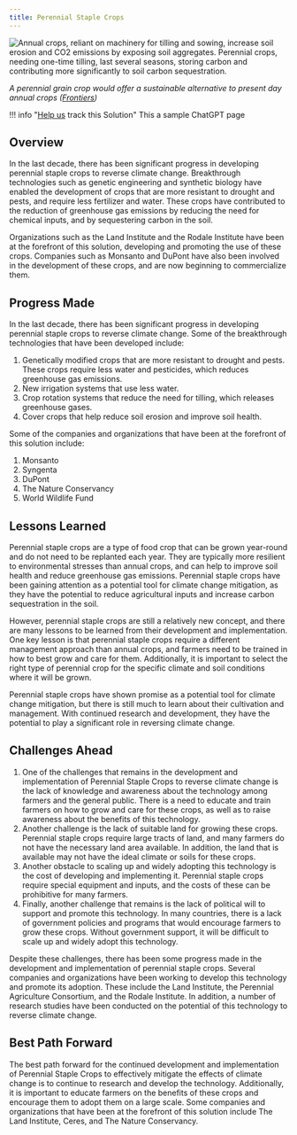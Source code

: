 ```yaml
---
title: Perennial Staple Crops
---
```

![Annual crops, reliant on machinery for tilling and sowing, increase soil erosion and CO2 emissions by exposing soil aggregates. Perennial crops, needing one-time tilling, last several seasons, storing carbon and contributing more significantly to soil carbon sequestration.](/img/perennial-staple-crops.jpg)

*A perennial grain crop would offer a sustainable alternative to present day annual crops ([Frontiers](https://www.frontiersin.org/articles/10.3389/fpls.2022.898769/full))*

!!! info "[Help us](../../contribute) track this Solution"
    This a sample ChatGPT page

## Overview

In the last decade, there has been significant progress in developing perennial staple crops to reverse climate change. Breakthrough technologies such as genetic engineering and synthetic biology have enabled the development of crops that are more resistant to drought and pests, and require less fertilizer and water. These crops have contributed to the reduction of greenhouse gas emissions by reducing the need for chemical inputs, and by sequestering carbon in the soil.

Organizations such as the Land Institute and the Rodale Institute have been at the forefront of this solution, developing and promoting the use of these crops. Companies such as Monsanto and DuPont have also been involved in the development of these crops, and are now beginning to commercialize them.

## Progress Made

In the last decade, there has been significant progress in developing perennial staple crops to reverse climate change. Some of the breakthrough technologies that have been developed include:

1. Genetically modified crops that are more resistant to drought and pests. These crops require less water and pesticides, which reduces greenhouse gas emissions.
2. New irrigation systems that use less water.
3. Crop rotation systems that reduce the need for tilling, which releases greenhouse gases.
4. Cover crops that help reduce soil erosion and improve soil health.

Some of the companies and organizations that have been at the forefront of this solution include:

1. Monsanto
2. Syngenta
3. DuPont
4. The Nature Conservancy
5. World Wildlife Fund

## Lessons Learned

Perennial staple crops are a type of food crop that can be grown year-round and do not need to be replanted each year. They are typically more resilient to environmental stresses than annual crops, and can help to improve soil health and reduce greenhouse gas emissions. Perennial staple crops have been gaining attention as a potential tool for climate change mitigation, as they have the potential to reduce agricultural inputs and increase carbon sequestration in the soil.

However, perennial staple crops are still a relatively new concept, and there are many lessons to be learned from their development and implementation. One key lesson is that perennial staple crops require a different management approach than annual crops, and farmers need to be trained in how to best grow and care for them. Additionally, it is important to select the right type of perennial crop for the specific climate and soil conditions where it will be grown.

Perennial staple crops have shown promise as a potential tool for climate change mitigation, but there is still much to learn about their cultivation and management. With continued research and development, they have the potential to play a significant role in reversing climate change.

## Challenges Ahead

1. One of the challenges that remains in the development and implementation of Perennial Staple Crops to reverse climate change is the lack of knowledge and awareness about the technology among farmers and the general public. There is a need to educate and train farmers on how to grow and care for these crops, as well as to raise awareness about the benefits of this technology.
2. Another challenge is the lack of suitable land for growing these crops. Perennial staple crops require large tracts of land, and many farmers do not have the necessary land area available. In addition, the land that is available may not have the ideal climate or soils for these crops.
3. Another obstacle to scaling up and widely adopting this technology is the cost of developing and implementing it. Perennial staple crops require special equipment and inputs, and the costs of these can be prohibitive for many farmers.
4. Finally, another challenge that remains is the lack of political will to support and promote this technology. In many countries, there is a lack of government policies and programs that would encourage farmers to grow these crops. Without government support, it will be difficult to scale up and widely adopt this technology.

Despite these challenges, there has been some progress made in the development and implementation of perennial staple crops. Several companies and organizations have been working to develop this technology and promote its adoption. These include the Land Institute, the Perennial Agriculture Consortium, and the Rodale Institute. In addition, a number of research studies have been conducted on the potential of this technology to reverse climate change.

## Best Path Forward

The best path forward for the continued development and implementation of Perennial Staple Crops to effectively mitigate the effects of climate change is to continue to research and develop the technology. Additionally, it is important to educate farmers on the benefits of these crops and encourage them to adopt them on a large scale. Some companies and organizations that have been at the forefront of this solution include The Land Institute, Ceres, and The Nature Conservancy.